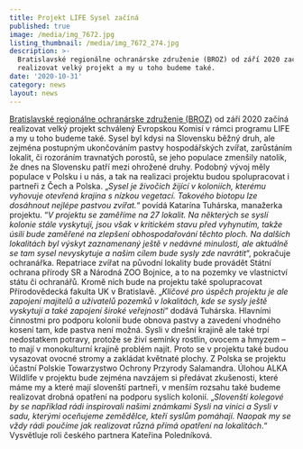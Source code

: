 ```yaml
---
title: Projekt LIFE Sysel začíná
published: true
image: /media/img_7672.jpg
listing_thumbnail: /media/img_7672_274.jpg
description: >-
  Bratislavské regionálne ochranárske združenie (BROZ) od září 2020 začíná
  realizovat velký projekt a my u toho budeme také. 
date: '2020-10-31'
category: news
layout: news
---
```

[Bratislavské regionálne ochranárske združenie (BROZ)](https://broz.sk/) od září 2020 začíná realizovat velký projekt schválený Evropskou Komisí v rámci programu LIFE a my u toho budeme také. 
Sysel byl kdysi na Slovensku běžný druh, ale zejména postupným ukončováním pastvy hospodářských zvířat, zarůstáním lokalit, či rozoráním travnatých porostů, se jeho populace zmenšily natolik, že dnes na Slovensku patří mezi ohrožené druhy. Podobný vývoj měly populace v Polsku i u nás, a tak na realizaci projektu budou spolupracovat i partneři z Čech a Polska. 
„_Sysel je živočich žijící v koloniích, kterému vyhovuje otevřená krajina s nízkou vegetací. Takového biotopu lze dosáhnout nejlépe pastvou zvířat._“ povídá Katarína Tuhárska, manažerka projektu. “_V projektu se zaměříme na 27 lokalit. Na některých se syslí kolonie stále vyskytují, jsou však v kritickém stavu před vyhynutím, takže úsilí bude zaměřené na zlepšení obhospodařování těchto ploch. Na dalších lokalitách byl výskyt zaznamenaný ještě v nedávné minulosti, ale aktuálně se tam sysel nevyskytuje a našim cílem bude sysly zde navrátit_“, pokračuje ochranářka. Repatriace zvířat na původní lokality bude provádět Státní ochrana přírody SR a Národná ZOO Bojnice, a to na pozemky ve vlastnictví státu či ochranářů. Kromě nich bude na projektu také spolupracovat Přírodovědecká fakulta UK v Bratislavě. „_Klíčové pro úspěch projektu je ale zapojení majitelů a uživatelů pozemků v lokalitách, kde se sysly ještě vyskytují a také zapojení široké veřejnosti_“ dodává Tuhárska. 
Hlavními činnostmi pro podporu kolonií bude obnova pastvy a zavedení vhodného kosení tam, kde pastva není možná. Sysli v dnešní krajině ale také trpí nedostatkem potravy, protože se živí semínky rostlin, ovocem a hmyzem – to mají v monokulturní krajině problém najít. Proto se v projektu také budou vysazovat ovocné stromy a zakládat květnaté plochy. 
Z Polska se projektu účastní Polskie Towarzystwo Ochrony Przyrody Salamandra. Úlohou ALKA Wildlife v projektu bude zejména navzájem si předávat zkušenosti, které máme my a které mají slovenští partneři, v menším rozsahu také budeme realizovat drobná opatření na podporu syslích kolonií. „_Slovenští kolegové by se například rádi inspirovali našimi známkami Sysli na vinici a Sysli v sadu, kterými oceňujeme zemědělce, kteří syslům pomáhají. Naopak my se vždy rádi poučíme jak realizovat různá přímá opatření na lokalitách_.“ Vysvětluje roli českého partnera Kateřina Poledníková.
